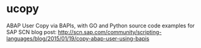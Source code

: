 # ucopy
ABAP User Copy via BAPIs, with GO and Python source code examples for SAP SCN blog post:
http://scn.sap.com/community/scripting-languages/blog/2015/01/19/copy-abap-user-using-bapis

